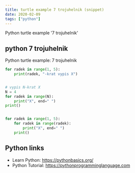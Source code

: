 ```yaml
---
title: turtle example 7 trojuhelnik (snippet)
date: 2020-02-09
tags: ["python"]
---
```

Python turtle example '7 trojuhelnik'


## python 7 trojuhelnik

Python turtle example: 7 trojuhelnik

```python
for radek in range(1, 5):
    print(radek, "-krat vypis X")


# vypis N-krat X
N = 4
for radek in range(N):
    print("X", end=" ")
print()


for radek in range(1, 5):
    for radek in range(radek):
        print("X", end=" ")
    print()


```

## Python links

- Learn Python: https://pythonbasics.org/
- Python Tutorial: https://pythonprogramminglanguage.com
